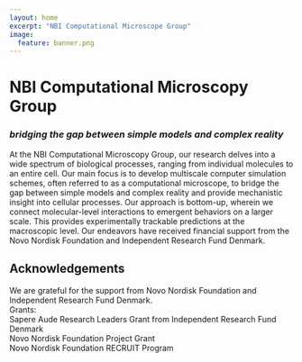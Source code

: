 ```yaml
---
layout: home
excerpt: "NBI Computational Microscope Group"
image:
  feature: banner.png
---
```


# NBI Computational Microscopy Group
### *bridging the gap between simple models and complex reality*

At the NBI Computational Microscopy Group, our research delves into a wide spectrum of biological processes, ranging from individual molecules to an entire cell. Our main focus is to develop multiscale computer simulation schemes, often referred to as a computational microscope, to bridge the gap between simple models and complex reality and provide mechanistic insight into cellular processes. Our approach is bottom-up, wherein we connect molecular-level interactions to emergent behaviors on a larger scale. This provides experimentally trackable predictions at the macroscopic level. Our endeavors have received financial support from the Novo Nordisk Foundation and Independent Research Fund Denmark.


## Acknowledgements

We are grateful for the support from Novo Nordisk Foundation and Independent Research Fund Denmark.<br />
Grants:<br />
Sapere Aude Research Leaders Grant from Independent Research Fund Denmark<br />
Novo Nordisk Foundation Project Grant<br />
Novo Nordisk Foundation RECRUIT Program<br />

